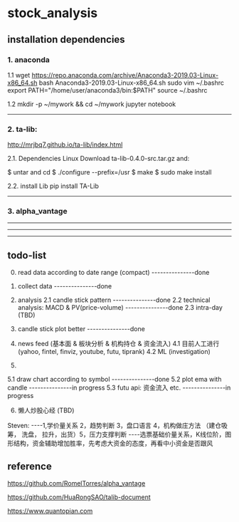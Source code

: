 # stock_analysis

## installation dependencies

### 1. anaconda

1.1
wget  https://repo.anaconda.com/archive/Anaconda3-2019.03-Linux-x86_64.sh
bash  Anaconda3-2019.03-Linux-x86_64.sh
sudo vim ~/.bashrc
export PATH="/home/user/anaconda3/bin:$PATH"
source ~/.bashrc

1.2
mkdir -p ~/mywork && cd ~/mywork
jupyter notebook

---------------------------------------------------------------------

### 2. ta-lib:
http://mrjbq7.github.io/ta-lib/index.html

2.1. Dependencies
Linux
Download ta-lib-0.4.0-src.tar.gz and:

$ untar and cd
$ ./configure --prefix=/usr
$ make
$ sudo make install

2.2. install Lib
pip install TA-Lib

---------------------------------------------------------------------

### 3. alpha_vantage

---------------------------------------------------------------------


---------------------------------------------------------------------


---------------------------------------------------------------------

## todo-list
0. read data according to date range (compact) ---------------done
1. collect data ---------------done

2. analysis
2.1 candle stick pattern ---------------done
2.2 technical analysis: MACD & PV(price-volume) ---------------done
2.3 intra-day (TBD)

3. candle stick plot better ---------------done

4. news feed (基本面 & 板块分析 & 机构持仓 & 资金流入)
4.1 目前人工进行 (yahoo, fintel, finviz, youtube, futu, tiprank)
4.2 ML (investigation)

5.
5.1 draw chart according to symbol ---------------done
5.2 plot ema with candle ---------------in progress
5.3 futu api: 资金流入 etc. ---------------in progress

6. 懒人炒股心经 (TBD)

Steven:
----1,学价量关系 2，趋势判断 3，盘口语言 4，机构做庄方法 （建仓吸筹， 洗盘， 拉升，出货）5，压力支撑判断
----选票基础价量关系，K线位阶，图形结构，资金辅助增加胜率，先考虑大资金的态度，再看中小资金是否跟风


## reference

https://github.com/RomelTorres/alpha_vantage

https://github.com/HuaRongSAO/talib-document

https://www.quantopian.com